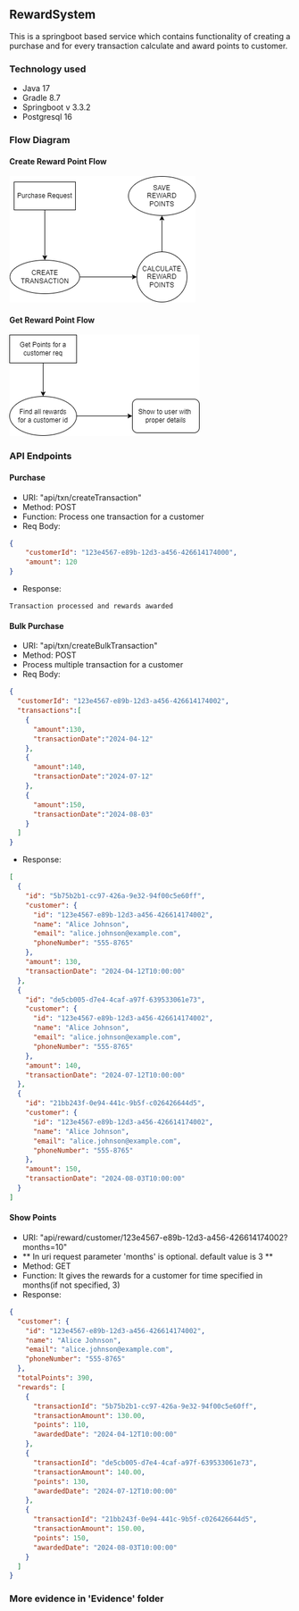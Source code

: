 ## RewardSystem

This is a springboot based service which contains functionality of creating a purchase and for every transaction calculate and award points to customer.

### Technology used
+ Java 17
+ Gradle 8.7
+ Springboot v 3.3.2
+ Postgresql 16

### Flow Diagram
#### Create Reward Point Flow
![Flow Diagram](docs/POINT_CREATION.png)

#### Get Reward Point Flow
![Flow Diagram](docs/GET_REWARDS_CID.png)

### API Endpoints

#### Purchase
+ URI: "api/txn/createTransaction"
+ Method: POST
+ Function: Process one transaction for a customer
+ Req Body:
```json
{
    "customerId": "123e4567-e89b-12d3-a456-426614174000",
    "amount": 120
}
```
+ Response:
```
Transaction processed and rewards awarded
```

#### Bulk Purchase
+ URI: "api/txn/createBulkTransaction"
+ Method: POST
+ Process multiple transaction for a customer
+ Req Body:
```json
{
  "customerId": "123e4567-e89b-12d3-a456-426614174002",
  "transactions":[
    {
      "amount":130,
      "transactionDate":"2024-04-12"
    },
    {
      "amount":140,
      "transactionDate":"2024-07-12"
    },
    {
      "amount":150,
      "transactionDate":"2024-08-03"
    }
  ]
}
```
+ Response:
```json
[
  {
    "id": "5b75b2b1-cc97-426a-9e32-94f00c5e60ff",
    "customer": {
      "id": "123e4567-e89b-12d3-a456-426614174002",
      "name": "Alice Johnson",
      "email": "alice.johnson@example.com",
      "phoneNumber": "555-8765"
    },
    "amount": 130,
    "transactionDate": "2024-04-12T10:00:00"
  },
  {
    "id": "de5cb005-d7e4-4caf-a97f-639533061e73",
    "customer": {
      "id": "123e4567-e89b-12d3-a456-426614174002",
      "name": "Alice Johnson",
      "email": "alice.johnson@example.com",
      "phoneNumber": "555-8765"
    },
    "amount": 140,
    "transactionDate": "2024-07-12T10:00:00"
  },
  {
    "id": "21bb243f-0e94-441c-9b5f-c026426644d5",
    "customer": {
      "id": "123e4567-e89b-12d3-a456-426614174002",
      "name": "Alice Johnson",
      "email": "alice.johnson@example.com",
      "phoneNumber": "555-8765"
    },
    "amount": 150,
    "transactionDate": "2024-08-03T10:00:00"
  }
]
```

#### Show Points
+ URI: "api/reward/customer/123e4567-e89b-12d3-a456-426614174002?months=10"
+ ** In uri request parameter 'months' is optional. default value is 3 **
+ Method: GET
+ Function: It gives the rewards for a customer for time specified in months(if not specified, 3)
+ Response:
```json
{
  "customer": {
    "id": "123e4567-e89b-12d3-a456-426614174002",
    "name": "Alice Johnson",
    "email": "alice.johnson@example.com",
    "phoneNumber": "555-8765"
  },
  "totalPoints": 390,
  "rewards": [
    {
      "transactionId": "5b75b2b1-cc97-426a-9e32-94f00c5e60ff",
      "transactionAmount": 130.00,
      "points": 110,
      "awardedDate": "2024-04-12T10:00:00"
    },
    {
      "transactionId": "de5cb005-d7e4-4caf-a97f-639533061e73",
      "transactionAmount": 140.00,
      "points": 130,
      "awardedDate": "2024-07-12T10:00:00"
    },
    {
      "transactionId": "21bb243f-0e94-441c-9b5f-c026426644d5",
      "transactionAmount": 150.00,
      "points": 150,
      "awardedDate": "2024-08-03T10:00:00"
    }
  ]
}
```

### More evidence in 'Evidence' folder
